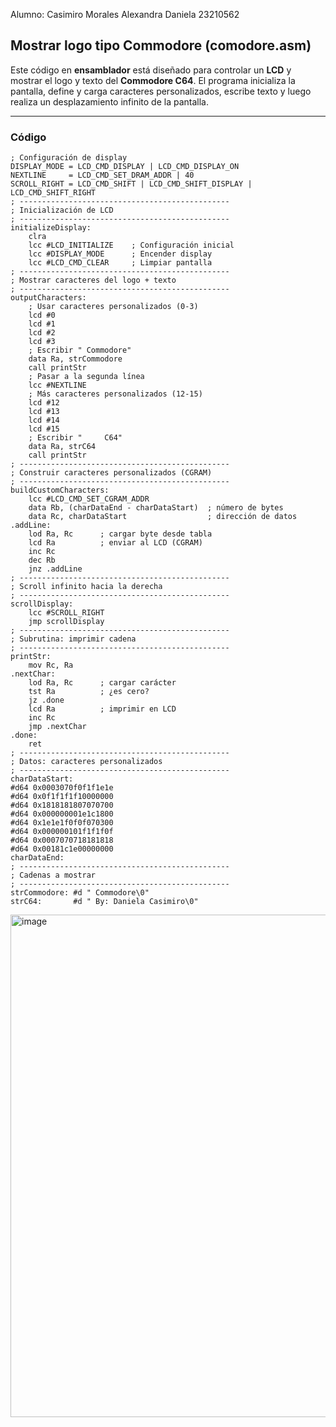 Alumno: Casimiro Morales Alexandra Daniela 23210562

Mostrar logo tipo Commodore (comodore.asm)
----

Este código en **ensamblador** está diseñado para controlar un **LCD** y mostrar el logo y texto del **Commodore C64**. El programa inicializa la pantalla, define y carga caracteres personalizados, escribe texto y luego realiza un desplazamiento infinito de la pantalla.

-----

### Código

```assembly
; Configuración de display
DISPLAY_MODE = LCD_CMD_DISPLAY | LCD_CMD_DISPLAY_ON
NEXTLINE     = LCD_CMD_SET_DRAM_ADDR | 40
SCROLL_RIGHT = LCD_CMD_SHIFT | LCD_CMD_SHIFT_DISPLAY | LCD_CMD_SHIFT_RIGHT
; -----------------------------------------------
; Inicialización de LCD
; -----------------------------------------------
initializeDisplay:
    clra
    lcc #LCD_INITIALIZE    ; Configuración inicial
    lcc #DISPLAY_MODE      ; Encender display
    lcc #LCD_CMD_CLEAR     ; Limpiar pantalla
; -----------------------------------------------
; Mostrar caracteres del logo + texto
; -----------------------------------------------
outputCharacters:
    ; Usar caracteres personalizados (0-3)
    lcd #0
    lcd #1
    lcd #2
    lcd #3
    ; Escribir " Commodore"
    data Ra, strCommodore
    call printStr
    ; Pasar a la segunda línea
    lcc #NEXTLINE
    ; Más caracteres personalizados (12-15)
    lcd #12
    lcd #13
    lcd #14
    lcd #15
    ; Escribir "     C64"
    data Ra, strC64
    call printStr
; -----------------------------------------------
; Construir caracteres personalizados (CGRAM)
; -----------------------------------------------
buildCustomCharacters:
    lcc #LCD_CMD_SET_CGRAM_ADDR
    data Rb, (charDataEnd - charDataStart)  ; número de bytes
    data Rc, charDataStart                  ; dirección de datos
.addLine:
    lod Ra, Rc      ; cargar byte desde tabla
    lcd Ra          ; enviar al LCD (CGRAM)
    inc Rc
    dec Rb
    jnz .addLine
; -----------------------------------------------
; Scroll infinito hacia la derecha
; -----------------------------------------------
scrollDisplay:
    lcc #SCROLL_RIGHT
    jmp scrollDisplay
; -----------------------------------------------
; Subrutina: imprimir cadena
; -----------------------------------------------
printStr:
    mov Rc, Ra
.nextChar:
    lod Ra, Rc      ; cargar carácter
    tst Ra          ; ¿es cero?
    jz .done
    lcd Ra          ; imprimir en LCD
    inc Rc
    jmp .nextChar
.done:
    ret
; -----------------------------------------------
; Datos: caracteres personalizados
; -----------------------------------------------
charDataStart:
#d64 0x0003070f0f1f1e1e
#d64 0x0f1f1f1f10000000
#d64 0x1818181807070700
#d64 0x000000001e1c1800
#d64 0x1e1e1f0f0f070300
#d64 0x000000101f1f1f0f
#d64 0x0007070718181818
#d64 0x00181c1e00000000
charDataEnd:
; -----------------------------------------------
; Cadenas a mostrar
; -----------------------------------------------
strCommodore: #d " Commodore\0"
strC64:       #d " By: Daniela Casimiro\0"
```
<img width="1024" height="804" alt="image" src="https://github.com/user-attachments/assets/2c89ad64-ab11-4a1c-a705-f916a0e780e1" />
